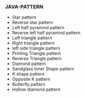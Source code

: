 ### JAVA-PATTERN                     
* Star pattern 
* Reverse star pattern
* Left half pyramind pattern
* Reverse left half pyramind pattern 
* Left triangle pattern
* Right triangle pattern
* left side triangle pattern
* Printing Triangle pattern
* Reverse Triangle pattern
* Diamond pattern
* Sandglass timer Shape pattern 
* K shape pattern 
* Opposite K pattern 
* Butterfly pattern  
* Hollow diamond pattern 
      
 

  

  
  

  
 
  

  
